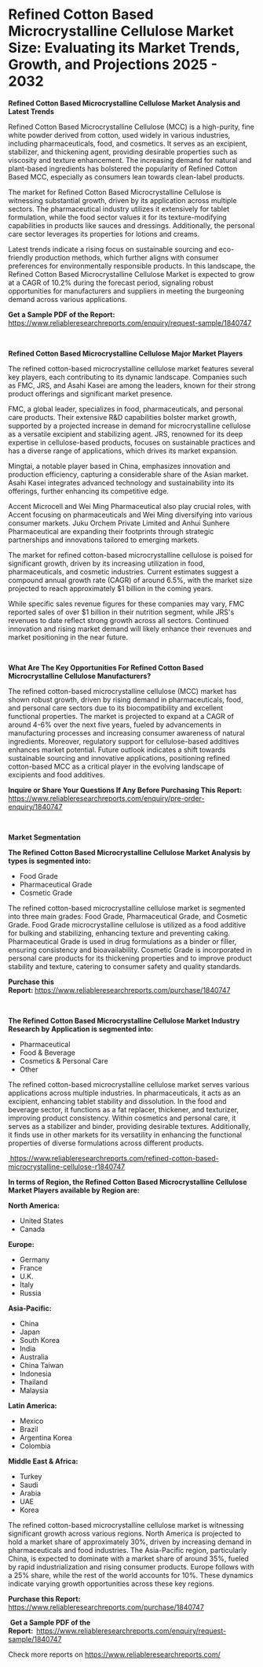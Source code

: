 <p><h1>Refined Cotton Based Microcrystalline Cellulose Market Size: Evaluating its Market Trends, Growth, and Projections 2025 - 2032</h1></p><p><strong>Refined Cotton Based Microcrystalline Cellulose Market Analysis and Latest Trends</strong></p>
<p><p>Refined Cotton Based Microcrystalline Cellulose (MCC) is a high-purity, fine white powder derived from cotton, used widely in various industries, including pharmaceuticals, food, and cosmetics. It serves as an excipient, stabilizer, and thickening agent, providing desirable properties such as viscosity and texture enhancement. The increasing demand for natural and plant-based ingredients has bolstered the popularity of Refined Cotton Based MCC, especially as consumers lean towards clean-label products.</p><p>The market for Refined Cotton Based Microcrystalline Cellulose is witnessing substantial growth, driven by its application across multiple sectors. The pharmaceutical industry utilizes it extensively for tablet formulation, while the food sector values it for its texture-modifying capabilities in products like sauces and dressings. Additionally, the personal care sector leverages its properties for lotions and creams. </p><p>Latest trends indicate a rising focus on sustainable sourcing and eco-friendly production methods, which further aligns with consumer preferences for environmentally responsible products. In this landscape, the Refined Cotton Based Microcrystalline Cellulose Market is expected to grow at a CAGR of 10.2% during the forecast period, signaling robust opportunities for manufacturers and suppliers in meeting the burgeoning demand across various applications.</p></p>
<p><strong>Get a Sample PDF of the Report:&nbsp;</strong> <a href="https://www.reliableresearchreports.com/enquiry/request-sample/1840747?utm_campaign=2646&utm_medium=2&utm_source=Github&utm_content=ia&utm_term=09032025&utm_id=refined-cotton-based-microcrystalline-cellulose">https://www.reliableresearchreports.com/enquiry/request-sample/1840747</a></p>
<p>&nbsp;</p>
<p><strong>Refined Cotton Based Microcrystalline Cellulose Major Market Players</strong></p>
<p><p>The refined cotton-based microcrystalline cellulose market features several key players, each contributing to its dynamic landscape. Companies such as FMC, JRS, and Asahi Kasei are among the leaders, known for their strong product offerings and significant market presence.</p><p>FMC, a global leader, specializes in food, pharmaceuticals, and personal care products. Their extensive R&D capabilities bolster market growth, supported by a projected increase in demand for microcrystalline cellulose as a versatile excipient and stabilizing agent. JRS, renowned for its deep expertise in cellulose-based products, focuses on sustainable practices and has a diverse range of applications, which drives its market expansion.</p><p>Mingtai, a notable player based in China, emphasizes innovation and production efficiency, capturing a considerable share of the Asian market. Asahi Kasei integrates advanced technology and sustainability into its offerings, further enhancing its competitive edge.</p><p>Accent Microcell and Wei Ming Pharmaceutical also play crucial roles, with Accent focusing on pharmaceuticals and Wei Ming diversifying into various consumer markets. Juku Orchem Private Limited and Anhui Sunhere Pharmaceutical are expanding their footprints through strategic partnerships and innovations tailored to emerging markets.</p><p>The market for refined cotton-based microcrystalline cellulose is poised for significant growth, driven by its increasing utilization in food, pharmaceuticals, and cosmetic industries. Current estimates suggest a compound annual growth rate (CAGR) of around 6.5%, with the market size projected to reach approximately $1 billion in the coming years.</p><p>While specific sales revenue figures for these companies may vary, FMC reported sales of over $1 billion in their nutrition segment, while JRS's revenues to date reflect strong growth across all sectors. Continued innovation and rising market demand will likely enhance their revenues and market positioning in the near future.</p></p>
<p>&nbsp;</p>
<p><strong>What Are The Key Opportunities For Refined Cotton Based Microcrystalline Cellulose Manufacturers?</strong></p>
<p><p>The refined cotton-based microcrystalline cellulose (MCC) market has shown robust growth, driven by rising demand in pharmaceuticals, food, and personal care sectors due to its biocompatibility and excellent functional properties. The market is projected to expand at a CAGR of around 4-6% over the next five years, fueled by advancements in manufacturing processes and increasing consumer awareness of natural ingredients. Moreover, regulatory support for cellulose-based additives enhances market potential. Future outlook indicates a shift towards sustainable sourcing and innovative applications, positioning refined cotton-based MCC as a critical player in the evolving landscape of excipients and food additives.</p></p>
<p><strong>Inquire or Share Your Questions If Any Before Purchasing This Report:</strong> <a href="https://www.reliableresearchreports.com/enquiry/pre-order-enquiry/1840747?utm_campaign=2646&utm_medium=2&utm_source=Github&utm_content=ia&utm_term=09032025&utm_id=refined-cotton-based-microcrystalline-cellulose">https://www.reliableresearchreports.com/enquiry/pre-order-enquiry/1840747</a></p>
<p>&nbsp;</p>
<p><strong>Market Segmentation</strong></p>
<p><strong>The Refined Cotton Based Microcrystalline Cellulose Market Analysis by types is segmented into:</strong></p>
<p><ul><li>Food Grade</li><li>Pharmaceutical Grade</li><li>Cosmetic Grade</li></ul></p>
<p><p>The refined cotton-based microcrystalline cellulose market is segmented into three main grades: Food Grade, Pharmaceutical Grade, and Cosmetic Grade. Food Grade microcrystalline cellulose is utilized as a food additive for bulking and stabilizing, enhancing texture and preventing caking. Pharmaceutical Grade is used in drug formulations as a binder or filler, ensuring consistency and bioavailability. Cosmetic Grade is incorporated in personal care products for its thickening properties and to improve product stability and texture, catering to consumer safety and quality standards.</p></p>
<p><strong>Purchase this Report:&nbsp;</strong><a href="https://www.reliableresearchreports.com/purchase/1840747?utm_campaign=2646&utm_medium=2&utm_source=Github&utm_content=ia&utm_term=09032025&utm_id=refined-cotton-based-microcrystalline-cellulose">https://www.reliableresearchreports.com/purchase/1840747</a></p>
<p>&nbsp;</p>
<p><strong>The Refined Cotton Based Microcrystalline Cellulose Market Industry Research by Application is segmented into:</strong></p>
<p><ul><li>Pharmaceutical</li><li>Food & Beverage</li><li>Cosmetics & Personal Care</li><li>Other</li></ul></p>
<p><p>The refined cotton-based microcrystalline cellulose market serves various applications across multiple industries. In pharmaceuticals, it acts as an excipient, enhancing tablet stability and dissolution. In the food and beverage sector, it functions as a fat replacer, thickener, and texturizer, improving product consistency. Within cosmetics and personal care, it serves as a stabilizer and binder, providing desirable textures. Additionally, it finds use in other markets for its versatility in enhancing the functional properties of diverse formulations across different products.</p></p>
<p><a href="https://www.reliableresearchreports.com/refined-cotton-based-microcrystalline-cellulose-r1840747?utm_campaign=2646&utm_medium=2&utm_source=Github&utm_content=ia&utm_term=09032025&utm_id=refined-cotton-based-microcrystalline-cellulose">&nbsp;https://www.reliableresearchreports.com/refined-cotton-based-microcrystalline-cellulose-r1840747</a></p>
<p><strong>In terms of Region, the Refined Cotton Based Microcrystalline Cellulose Market Players available by Region are:</strong></p>
<p>
    <p> <strong> North America: </strong>
        <ul>
            <li>United States</li>
            <li>Canada</li>
        </ul>
        </p> 
    <p> <strong> Europe: </strong>
        <ul>
            <li>Germany</li>
            <li>France</li>
            <li>U.K.</li>
            <li>Italy</li>
            <li>Russia</li>
        </ul>
        </p> 
    <p> <strong> Asia-Pacific: </strong>
        <ul>
            <li>China</li>
            <li>Japan</li>
            <li>South Korea</li>
            <li>India</li>
            <li>Australia</li>
            <li>China Taiwan</li>
            <li>Indonesia</li>
            <li>Thailand</li>
            <li>Malaysia</li>
        </ul>
        </p> 
    <p> <strong> Latin America: </strong>
        <ul>
            <li>Mexico</li>
            <li>Brazil</li>
            <li>Argentina Korea</li>
            <li>Colombia</li>
        </ul>
        </p> 
    <p> <strong> Middle East & Africa: </strong>
        <ul>
            <li>Turkey</li>
            <li>Saudi</li>
            <li>Arabia</li>
            <li>UAE</li>
            <li>Korea</li>
        </ul>
    </p>
    </p>
<p><p>The refined cotton-based microcrystalline cellulose market is witnessing significant growth across various regions. North America is projected to hold a market share of approximately 30%, driven by increasing demand in pharmaceuticals and food industries. The Asia-Pacific region, particularly China, is expected to dominate with a market share of around 35%, fueled by rapid industrialization and rising consumer products. Europe follows with a 25% share, while the rest of the world accounts for 10%. These dynamics indicate varying growth opportunities across these key regions.</p></p>
<p><strong>Purchase this Report: </strong><a href="https://www.reliableresearchreports.com/purchase/1840747?utm_campaign=2646&utm_medium=2&utm_source=Github&utm_content=ia&utm_term=09032025&utm_id=refined-cotton-based-microcrystalline-cellulose">https://www.reliableresearchreports.com/purchase/1840747</a></p>
<p>&nbsp;<strong>Get a Sample PDF of the Report:&nbsp;&nbsp;</strong><a href="https://www.reliableresearchreports.com/enquiry/request-sample/1840747?utm_campaign=2646&utm_medium=2&utm_source=Github&utm_content=ia&utm_term=09032025&utm_id=refined-cotton-based-microcrystalline-cellulose">https://www.reliableresearchreports.com/enquiry/request-sample/1840747</a></p>
<p><strong></strong></p>
<p>Check more reports on <a href="https://www.reliableresearchreports.com/?utm_campaign=2646&utm_medium=2&utm_source=Github&utm_content=ia&utm_term=09032025&utm_id=refined-cotton-based-microcrystalline-cellulose">https://www.reliableresearchreports.com/</a></p>